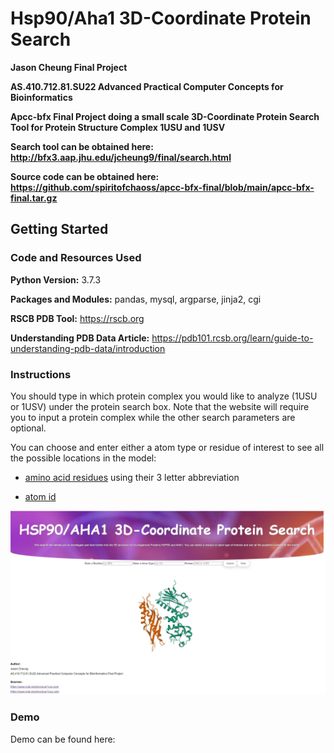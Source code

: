 # Hsp90/Aha1 3D-Coordinate Protein Search

**Jason Cheung Final Project**

**AS.410.712.81.SU22 Advanced Practical Computer Concepts for Bioinformatics**

**Apcc-bfx Final Project doing a small scale 3D-Coordinate Protein Search Tool for Protein Structure Complex 1USU and 1USV**

**Search tool can be obtained here: http://bfx3.aap.jhu.edu/jcheung9/final/search.html**

**Source code can be obtained here: https://github.com/spiritofchaoss/apcc-bfx-final/blob/main/apcc-bfx-final.tar.gz**

## Getting Started

### Code and Resources Used

**Python Version:** 3.7.3

**Packages and Modules:** pandas, mysql, argparse, jinja2, cgi

**RSCB PDB Tool:** https://rscb.org

**Understanding PDB Data Article:** https://pdb101.rcsb.org/learn/guide-to-understanding-pdb-data/introduction

### Instructions

You should type in which protein complex you would like to analyze (1USU or 1USV) under the protein search box. Note that the website will require you to input a protein complex while the other search parameters are optional.

You can choose and enter either a atom type or residue of interest to see all the possible locations in the model:
* [amino acid residues](https://www.sigmaaldrich.com/US/en/technical-documents/technical-article/protein-biology/protein-structural-analysis/amino-acid-reference-chart) using their 3 letter abbreviation

* [atom id](https://ptable.com/)

<img src="Images/example.JPG">

### Demo

Demo can be found here:






